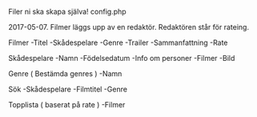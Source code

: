 Filer ni ska skapa själva!
config.php


2017-05-07. 
Filmer läggs upp av en redaktör. Redaktören står för rateing. 

Filmer
 -Titel
 -Skådespelare
 -Genre
 -Trailer
 -Sammanfattning
 -Rate
 
Skådespelare
 -Namn
 -Födelsedatum
 -Info om personer
 -Filmer
 -Bild
 
Genre ( Bestämda genres )
 -Namn

Sök
 -Skådespelare
 -Filmtitel
 -Genre

Topplista ( baserat på rate )
 -Filmer
